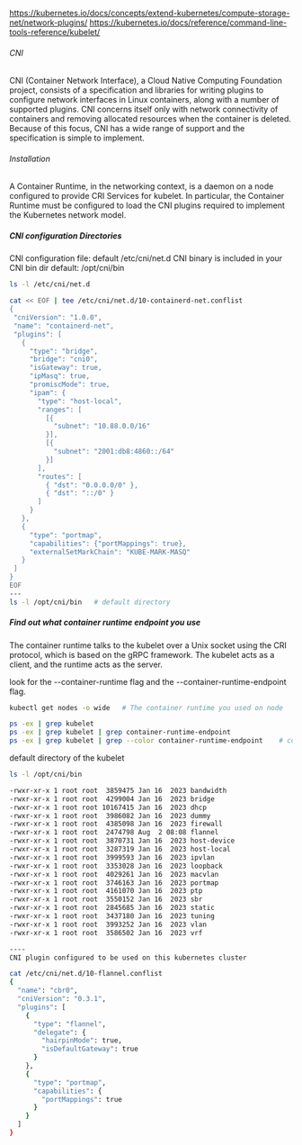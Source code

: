 https://kubernetes.io/docs/concepts/extend-kubernetes/compute-storage-net/network-plugins/
https://kubernetes.io/docs/reference/command-line-tools-reference/kubelet/

###### CNI

CNI (Container Network Interface), a Cloud Native Computing Foundation project, consists of a specification and libraries for writing plugins to configure network interfaces in Linux containers, along with a number of supported plugins. CNI concerns itself only with network connectivity of containers and removing allocated resources when the container is deleted. Because of this focus, CNI has a wide range of support and the specification is simple to implement.

###### Installation
A Container Runtime, in the networking context, is a daemon on a node configured to provide CRI Services for kubelet. In particular, the Container Runtime must be configured to load the CNI plugins required to implement the Kubernetes network model.

##### CNI configuration Directories
CNI configuration file:  default /etc/cni/net.d
CNI binary is included in your CNI bin dir default: /opt/cni/bin

``````sh
ls -l /etc/cni/net.d

cat << EOF | tee /etc/cni/net.d/10-containerd-net.conflist
{
 "cniVersion": "1.0.0",
 "name": "containerd-net",
 "plugins": [
   {
     "type": "bridge",
     "bridge": "cni0",
     "isGateway": true,
     "ipMasq": true,
     "promiscMode": true,
     "ipam": {
       "type": "host-local",
       "ranges": [
         [{
           "subnet": "10.88.0.0/16"
         }],
         [{
           "subnet": "2001:db8:4860::/64"
         }]
       ],
       "routes": [
         { "dst": "0.0.0.0/0" },
         { "dst": "::/0" }
       ]
     }
   },
   {
     "type": "portmap",
     "capabilities": {"portMappings": true},
     "externalSetMarkChain": "KUBE-MARK-MASQ"
   }
 ]
}
EOF
---
ls -l /opt/cni/bin   # default directory
``````
##### Find out what container runtime endpoint you use
The container runtime talks to the kubelet over a Unix socket using the CRI protocol, which is based on the gRPC framework. The kubelet acts as a client, and the runtime acts as the server. 

look for the --container-runtime flag and the --container-runtime-endpoint flag.
``````sh
kubectl get nodes -o wide   # The container runtime you used on node

ps -ex | grep kubelet
ps -ex | grep kubelet | grep container-runtime-endpoint
ps -ex | grep kubelet | grep --color container-runtime-endpoint    # container runtime endpoint of the kubelet service
``````
default directory of the kubelet
``````sh
ls -l /opt/cni/bin

-rwxr-xr-x 1 root root  3859475 Jan 16  2023 bandwidth
-rwxr-xr-x 1 root root  4299004 Jan 16  2023 bridge
-rwxr-xr-x 1 root root 10167415 Jan 16  2023 dhcp
-rwxr-xr-x 1 root root  3986082 Jan 16  2023 dummy
-rwxr-xr-x 1 root root  4385098 Jan 16  2023 firewall
-rwxr-xr-x 1 root root  2474798 Aug  2 08:08 flannel
-rwxr-xr-x 1 root root  3870731 Jan 16  2023 host-device
-rwxr-xr-x 1 root root  3287319 Jan 16  2023 host-local
-rwxr-xr-x 1 root root  3999593 Jan 16  2023 ipvlan
-rwxr-xr-x 1 root root  3353028 Jan 16  2023 loopback
-rwxr-xr-x 1 root root  4029261 Jan 16  2023 macvlan
-rwxr-xr-x 1 root root  3746163 Jan 16  2023 portmap
-rwxr-xr-x 1 root root  4161070 Jan 16  2023 ptp
-rwxr-xr-x 1 root root  3550152 Jan 16  2023 sbr
-rwxr-xr-x 1 root root  2845685 Jan 16  2023 static
-rwxr-xr-x 1 root root  3437180 Jan 16  2023 tuning
-rwxr-xr-x 1 root root  3993252 Jan 16  2023 vlan
-rwxr-xr-x 1 root root  3586502 Jan 16  2023 vrf

----
CNI plugin configured to be used on this kubernetes cluster

cat /etc/cni/net.d/10-flannel.conflist
{
  "name": "cbr0",
  "cniVersion": "0.3.1",
  "plugins": [
    {
      "type": "flannel",
      "delegate": {
        "hairpinMode": true,
        "isDefaultGateway": true
      }
    },
    {
      "type": "portmap",
      "capabilities": {
        "portMappings": true
      }
    }
  ]
}

``````